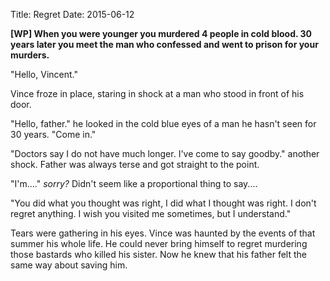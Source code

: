 Title: Regret
Date: 2015-06-12

**[WP] When you were younger you murdered 4 people in cold blood. 30 years later you meet the man who confessed and went to prison for your murders.**

"Hello, Vincent."

Vince froze in place, staring in shock at a man who stood in front of his door.

"Hello, father." he looked in the cold blue eyes of a man he hasn't seen for 30 years. "Come in."

"Doctors say I do not have much longer. I've come to say goodby." another shock. Father was always terse and got straight to the point.

"I'm...." *sorry?* Didn't seem like a proportional thing to say.... 

"You did what you thought was right, I did what I thought was right. I don't regret anything. I wish you visited me sometimes, but I understand."

Tears were gathering in his eyes. Vince was haunted by the events of that summer his whole life. He could never bring himself to regret murdering those bastards who killed his sister. Now he knew that his father felt the same way about saving him.
